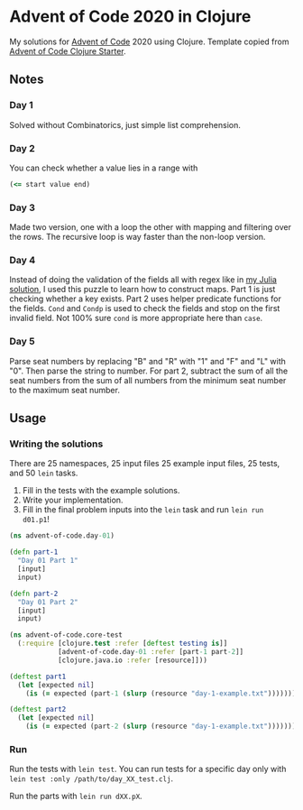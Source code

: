 # Advent of Code 2020 in Clojure

My solutions for [Advent of Code](https://www.adventofcode.com) 2020 using Clojure.
Template copied from [Advent of Code Clojure Starter](https://github.com/mhanberg/advent-of-code-clojure-starter).

## Notes
### Day 1
Solved without Combinatorics, just simple list comprehension. 

### Day 2
You can check whether a value lies in a range with

```clojure
(<= start value end)
```

### Day 3
Made two version, one with a loop the other with mapping and filtering over the
rows. The recursive loop is way faster than the non-loop version.

### Day 4
Instead of doing the validation of the fields all with regex like in [my Julia
solution](https://git.sr.ht/~happy/AdventOfCode2020.jl/tree/main/item/src/Day04.jl),
I used this puzzle to learn how to construct maps. Part 1 is just checking
whether a key exists. Part 2 uses helper predicate functions for the fields.
`Cond` and `Condp` is used to check the fields and stop on the first invalid
field. Not 100% sure `cond` is more appropriate here than `case`.

### Day 5
Parse seat numbers by replacing "B" and "R" with "1" and "F" and "L" with "0".
Then parse the string to number. For part 2, subtract the sum of all the seat
numbers from the sum of all numbers from the minimum seat number to the maximum
seat number.

## Usage
### Writing the solutions
There are 25 namespaces, 25 input files 25 example input files, 25 tests, and
50 `lein` tasks. 

1. Fill in the tests with the example solutions.
1. Write your implementation.
1. Fill in the final problem inputs into the `lein` task and run `lein run d01.p1`!

```clojure
(ns advent-of-code.day-01)

(defn part-1
  "Day 01 Part 1"
  [input]
  input)

(defn part-2
  "Day 01 Part 2"
  [input]
  input)
```

```clojure
(ns advent-of-code.core-test
  (:require [clojure.test :refer [deftest testing is]]
            [advent-of-code.day-01 :refer [part-1 part-2]]
            [clojure.java.io :refer [resource]]))

(deftest part1
  (let [expected nil]
    (is (= expected (part-1 (slurp (resource "day-1-example.txt")))))))

(deftest part2
  (let [expected nil]
    (is (= expected (part-2 (slurp (resource "day-1-example.txt")))))))
```

### Run
Run the tests with `lein test`. You can run tests for a specific day only with `lein test :only /path/to/day_XX_test.clj`.

Run the parts with `lein run dXX.pX`.
